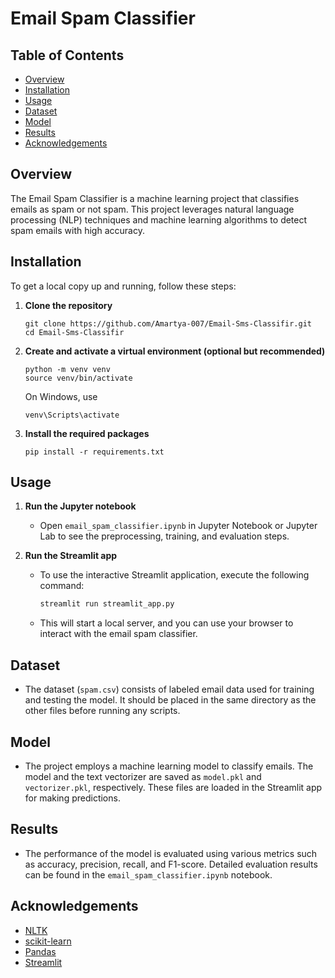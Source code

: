 # Email Spam Classifier

## Table of Contents
- [Overview](#overview)
- [Installation](#installation)
- [Usage](#usage)
- [Dataset](#dataset)
- [Model](#model)
- [Results](#results)
- [Acknowledgements](#acknowledgements)

## Overview
The Email Spam Classifier is a machine learning project that classifies emails as spam or not spam. This project leverages natural language processing (NLP) techniques and machine learning algorithms to detect spam emails with high accuracy.

## Installation
To get a local copy up and running, follow these steps:

1. **Clone the repository**
   ```
   git clone https://github.com/Amartya-007/Email-Sms-Classifir.git
   cd Email-Sms-Classifir
   ```
2. **Create and activate a virtual environment (optional but recommended)**
   ```
   python -m venv venv
   source venv/bin/activate
   ```
   On Windows, use 
   ```
   venv\Scripts\activate
   ```
3. **Install the required packages**
   ```
   pip install -r requirements.txt
   ```
## Usage
1. **Run the Jupyter notebook**
   - Open `email_spam_classifier.ipynb` in Jupyter Notebook or Jupyter Lab to see the preprocessing, training, and evaluation steps.

2. **Run the Streamlit app**
   - To use the interactive Streamlit application, execute the following command:
     ```sh
     streamlit run streamlit_app.py
     ```
   - This will start a local server, and you can use your browser to interact with the email spam classifier.

## Dataset
- The dataset (`spam.csv`) consists of labeled email data used for training and testing the model. It should be placed in the same directory as the other files before running any scripts.

## Model
- The project employs a machine learning model to classify emails. The model and the text vectorizer are saved as `model.pkl` and `vectorizer.pkl`, respectively. These files are loaded in the Streamlit app for making predictions.

## Results
- The performance of the model is evaluated using various metrics such as accuracy, precision, recall, and F1-score. Detailed evaluation results can be found in the `email_spam_classifier.ipynb` notebook.


## Acknowledgements
- [NLTK](https://www.nltk.org/)
- [scikit-learn](https://scikit-learn.org/)
- [Pandas](https://pandas.pydata.org/)
- [Streamlit](https://streamlit.io/)
